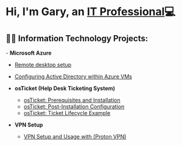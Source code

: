<h1>Hi, I'm Gary, an <a href="https://www.linkedin.com/feed/?trk=homepage-basic_sign-in-submit">IT Professional</a>💻</h1>

<h2>👨‍💻 Information Technology Projects:</h2>
- <b>Microsoft Azure</b>
  
  - [Remote desktop setup](https://github.com/G-Code6/Remote-desktop)
  - [Configuring Active Directory within Azure VMs](https://github.com/G-Code6/Configuring-Active-Directory.)
 
- <b>osTicket (Help Desk Ticketing System)</b>
  - [osTicket: Prerequisites and Installation](https://github.com/G-Code6/osTicket-Help-Desk-Ticketing-System/blob/main/README.md)
  - [osTicket: Post-Installation Configuration](https://github.com/joshmadakoredmonds/post-install-config)
  - [osTicket: Ticket Lifecycle Example](https://github.com/G-Code6/osTicket-Ticket-Creation-and-Lifecycle/blob/main/README.md)

- <b>VPN Setup </b>
  - [VPN Setup and Usage with (Proton VPN)](https://github.com/joshmadakoredmonds/post-install-config)

